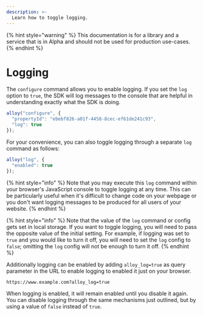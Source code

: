 ```yaml
---
description: >-
  Learn how to toggle logging.
---
```


{% hint style="warning" %}
This documentation is for a library and a service that is in Alpha and should not be used for production use-cases. 
{% endhint %}

# Logging

The `configure` command allows you to enable logging. If you set the `log` option to `true`, the SDK will log messages to the console that are helpful in understanding exactly what the SDK is doing.

```javascript
alloy("configure", {
  "propertyId": "ebebf826-a01f-4458-8cec-ef61de241c93",
  "log": true
});
```

For your convenience, you can also toggle logging through a separate `log` command as follows:

```javascript
alloy("log", {
  "enabled": true
});
```

{% hint style="info" %}
Note that you may execute this `log` command within your browser's JavaScript console to toggle logging at any time. This can be particularly useful when it's difficult to change code on your webpage or you don't want logging messages to be produced for all users of your website.
{% endhint %}

{% hint style="info" %}
Note that the value of the `log` command or config gets set in local storage. If you want to toggle logging, you will need to pass the opposite value of the initial setting. For example, if logging was set to `true` and you would like to turn it off, you will need to set the `log` config to `false`; omitting the `log` config will not be enough to turn it off.
{% endhint %}

Additionally logging can be enabled by adding `alloy_log=true` as query parameter in the URL to enable logging to enabled it just on your browser.

```http
https://www.example.com?alloy_log=true
```

When logging is enabled, it will remain enabled until you disable it again. You can disable logging through the same mechanisms just outlined, but by using a value of `false` instead of `true`.
